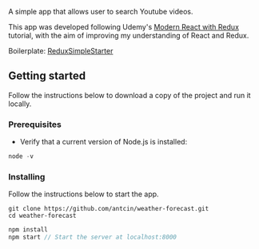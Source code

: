 A simple app that allows user to search Youtube videos.

This app was developed following Udemy's [Modern React with Redux](https://www.udemy.com/react-redux/learn/v4/t/lecture/6994532?start=0) tutorial, with the aim of improving my understanding of React and Redux.

Boilerplate: [ReduxSimpleStarter](https://github.com/StephenGrider/ReduxSimpleStarter)

## Getting started
Follow the instructions below to download a copy of the project and run it locally.

### Prerequisites
- Verify that a current version of Node.js is installed:
```javascript
node -v
```

### Installing
Follow the instructions below to start the app.
```
git clone https://github.com/antcin/weather-forecast.git
cd weather-forecast
```
```javascript
npm install
npm start // Start the server at localhost:8000
```
